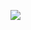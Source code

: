 ![](https://github-readme-stats.vercel.app/api?username=Haur514&count_private=true&show_icons=true&theme=dracula)
